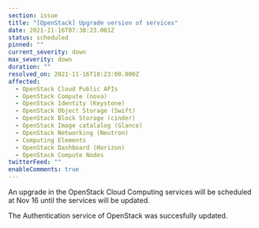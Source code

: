 ```yaml
---
section: issue
title: "[OpenStack] Upgrade version of services"
date: 2021-11-16T07:30:23.001Z
status: scheduled
pinned: ""
current_severity: down
max_severity: down
duration: ""
resolved_on: 2021-11-16T18:23:00.000Z
affected:
  - OpenStack Cloud Public APIs
  - OpenStack Compute (nova)
  - OpenStack Identity (Keystone)
  - OpenStack Object Storage (Swift)
  - OpenStack Block Storage (cinder)
  - OpenStack Image catalalog (Glance)
  - OpenStack Networking (Neutron)
  - Computing Elements
  - OpenStack Dashboard (Horizon)
  - OpenStack Compute Nodes
twitterFeed: ""
enableComments: true
---
```

An upgrade in the OpenStack Cloud Computing services will be scheduled at Nov 16 until the services will be updated.

The Authentication service of OpenStack was succesfully updated.